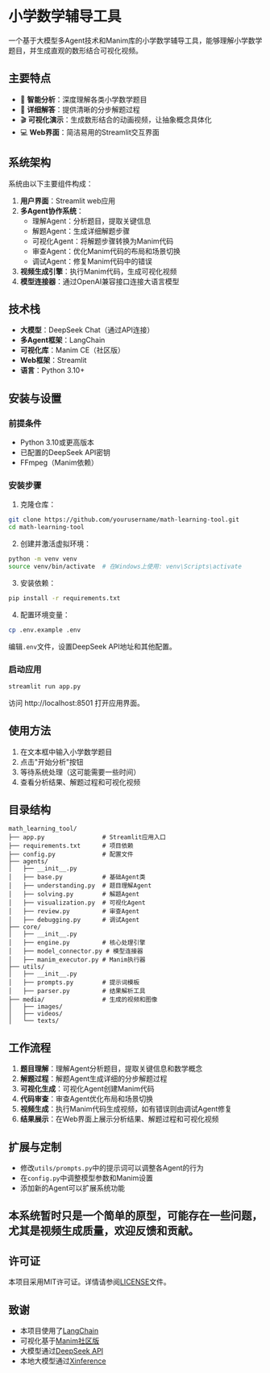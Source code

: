 # 小学数学辅导工具

一个基于大模型多Agent技术和Manim库的小学数学辅导工具，能够理解小学数学题目，并生成直观的数形结合可视化视频。

## 主要特点

- 🧠 **智能分析**：深度理解各类小学数学题目
- 📝 **详细解答**：提供清晰的分步解题过程
- 🎬 **可视化演示**：生成数形结合的动画视频，让抽象概念具体化
- 💻 **Web界面**：简洁易用的Streamlit交互界面

## 系统架构

系统由以下主要组件构成：

1. **用户界面**：Streamlit web应用
2. **多Agent协作系统**：
   - 理解Agent：分析题目，提取关键信息
   - 解题Agent：生成详细解题步骤
   - 可视化Agent：将解题步骤转换为Manim代码
   - 审查Agent：优化Manim代码的布局和场景切换
   - 调试Agent：修复Manim代码中的错误
3. **视频生成引擎**：执行Manim代码，生成可视化视频
4. **模型连接器**：通过OpenAI兼容接口连接大语言模型

## 技术栈

- **大模型**：DeepSeek Chat（通过API连接）
- **多Agent框架**：LangChain
- **可视化库**：Manim CE（社区版）
- **Web框架**：Streamlit
- **语言**：Python 3.10+

## 安装与设置

### 前提条件

- Python 3.10或更高版本
- 已配置的DeepSeek API密钥
- FFmpeg（Manim依赖）

### 安装步骤

1. 克隆仓库：

```bash
git clone https://github.com/yourusername/math-learning-tool.git
cd math-learning-tool
```

2. 创建并激活虚拟环境：

```bash
python -m venv venv
source venv/bin/activate  # 在Windows上使用: venv\Scripts\activate
```

3. 安装依赖：

```bash
pip install -r requirements.txt
```

4. 配置环境变量：

```bash
cp .env.example .env
```

编辑`.env`文件，设置DeepSeek API地址和其他配置。

### 启动应用

```bash
streamlit run app.py
```

访问 http://localhost:8501 打开应用界面。

## 使用方法

1. 在文本框中输入小学数学题目
2. 点击"开始分析"按钮
3. 等待系统处理（这可能需要一些时间）
4. 查看分析结果、解题过程和可视化视频

## 目录结构

```
math_learning_tool/
├── app.py                # Streamlit应用入口
├── requirements.txt      # 项目依赖
├── config.py             # 配置文件
├── agents/
│   ├── __init__.py
│   ├── base.py           # 基础Agent类
│   ├── understanding.py  # 题目理解Agent
│   ├── solving.py        # 解题Agent
│   ├── visualization.py  # 可视化Agent
│   ├── review.py         # 审查Agent
│   ├── debugging.py      # 调试Agent
├── core/
│   ├── __init__.py
│   ├── engine.py         # 核心处理引擎
│   ├── model_connector.py # 模型连接器
│   ├── manim_executor.py # Manim执行器
├── utils/
│   ├── __init__.py
│   ├── prompts.py        # 提示词模板
│   ├── parser.py         # 结果解析工具
├── media/                # 生成的视频和图像
│   ├── images/
│   ├── videos/
│   └── texts/
```

## 工作流程

1. **题目理解**：理解Agent分析题目，提取关键信息和数学概念
2. **解题过程**：解题Agent生成详细的分步解题过程
3. **可视化生成**：可视化Agent创建Manim代码
4. **代码审查**：审查Agent优化布局和场景切换
5. **视频生成**：执行Manim代码生成视频，如有错误则由调试Agent修复
6. **结果展示**：在Web界面上展示分析结果、解题过程和可视化视频

## 扩展与定制

- 修改`utils/prompts.py`中的提示词可以调整各Agent的行为
- 在`config.py`中调整模型参数和Manim设置
- 添加新的Agent可以扩展系统功能

## 本系统暂时只是一个简单的原型，可能存在一些问题，尤其是视频生成质量，欢迎反馈和贡献。

## 许可证

本项目采用MIT许可证。详情请参阅[LICENSE](LICENSE)文件。

## 致谢

- 本项目使用了[LangChain](https://github.com/langchain-ai/langchain)
- 可视化基于[Manim社区版](https://github.com/ManimCommunity/manim)
- 大模型通过[DeepSeek API](https://api.deepseek.com)
- 本地大模型通过[Xinference](https://github.com/xorbitsai/inference)

        
